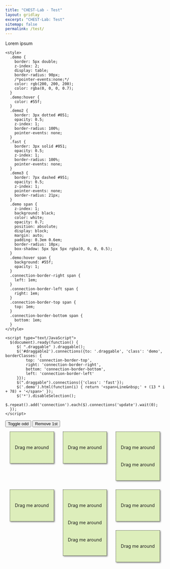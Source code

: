```yaml
---
title: "CHEST-Lab - Test"
layout: gridlay
excerpt: "CHEST-Lab: Test"
sitemap: false
permalink: /test/
---
```

Lorem ipsum

<html lang="en">
  <head>
    <meta charset="utf-8" />
    <title>jQuery Connections</title>
    <script src="https://code.jquery.com/jquery-latest.min.js"></script>
    <script src="https://code.jquery.com/ui/1.10.1/jquery-ui.js"></script>
    <script
      type="text/javascript"
      src="https://creativecouple.github.io/jquery-timing/jquery-timing.min.js"
    ></script>
    <script
      type="text/javascript"
      src="https://cdnjs.cloudflare.com/ajax/libs/jqueryui-touch-punch/0.2.3/jquery.ui.touch-punch.min.js"
    ></script>
    <script type="text/javascript" src="js/jquery.connections.js"></script>
    <style>
      .draggable {
        background: #deb;
        line-height: 40px;
        padding: 15px;
        float: left;
        margin: 1em;
        border: 1px dotted;
        box-shadow: 2px 2px 4px rgba(0, 0, 0, 0.5);
      }
    </style>

    <style>
      .demo {
        border: 5px double;
        z-index: 2;
        display: table;
        border-radius: 90px;
        /*pointer-events:none;*/
        color: rgb(200, 200, 200);
        color: rgba(0, 0, 0, 0.7);
      }
      .demo:hover {
        color: #55f;
      }
      .demo2 {
        border: 3px dotted #051;
        opacity: 0.5;
        z-index: 1;
        border-radius: 100%;
        pointer-events: none;
      }
      .fast {
        border: 3px solid #051;
        opacity: 0.5;
        z-index: 1;
        border-radius: 100%;
        pointer-events: none;
      }
      .demo3 {
        border: 7px dashed #951;
        opacity: 0.5;
        z-index: 1;
        pointer-events: none;
        border-radius: 21px;
      }
      .demo span {
        z-index: 1;
        background: black;
        color: white;
        opacity: 0.7;
        position: absolute;
        display: block;
        margin: auto;
        padding: 0.3em 0.6em;
        border-radius: 10px;
        box-shadow: 5px 5px 5px rgba(0, 0, 0, 0.5);
      }
      .demo:hover span {
        background: #55f;
        opacity: 1;
      }
      .connection-border-right span {
        left: 1em;
      }
      .connection-border-left span {
        right: 1em;
      }
      .connection-border-top span {
        top: 1em;
      }
      .connection-border-bottom span {
        bottom: 1em;
      }
    </style>

    <script type="text/JavaScript">
      $(document).ready(function() {
         $( ".draggable" ).draggable();
         $('#draggable2').connections({to: '.draggable', 'class': 'demo', borderClasses: {
             top: 'connection-border-top',
             right: 'connection-border-right',
             bottom: 'connection-border-bottom',
             left: 'connection-border-left'
         }});
         $(".draggable").connections({'class': 'fast'});
         $('.demo').html(function(i) { return '<span>Line&nbsp;' + (13 * i + 78) + '</span>' });
         $('*').disableSelection();
         $.repeat().add('connection').each($).connections('update').wait(0);
      });
    </script>
  </head>
  <body>
    <button onclick="$('.draggable:odd').toggle()">Toggle odd</button>
    <button onclick="$('.draggable:visible:first').remove()">Remove 1st</button>
    <br style="clear: both;" />
    <div id="draggable1" class="draggable ui-widget-content">
      <p>Drag me around</p>
    </div>
    <div id="draggable2" class="draggable ui-widget-content">
      <p>Drag me around</p>
    </div>
    <div id="draggable3" class="draggable ui-widget-content">
      <p>Drag me around</p>
      <p>Drag me around</p>
    </div>
    <br style="clear: both;" />
    <div id="draggable4" class="draggable ui-widget-content">
      <p>Drag me around</p>
    </div>
    <div id="draggable5" class="draggable ui-widget-content">
      <p>Drag me around</p>
      <p>Drag me around</p>
      <p>Drag me around</p>
    </div>
    <div id="draggable6" class="draggable ui-widget-content">
      <p>Drag me around</p>
    </div>
    <div id="draggable7" class="draggable ui-widget-content">
      <p>Drag me around</p>
    </div>
  </body>
</html>